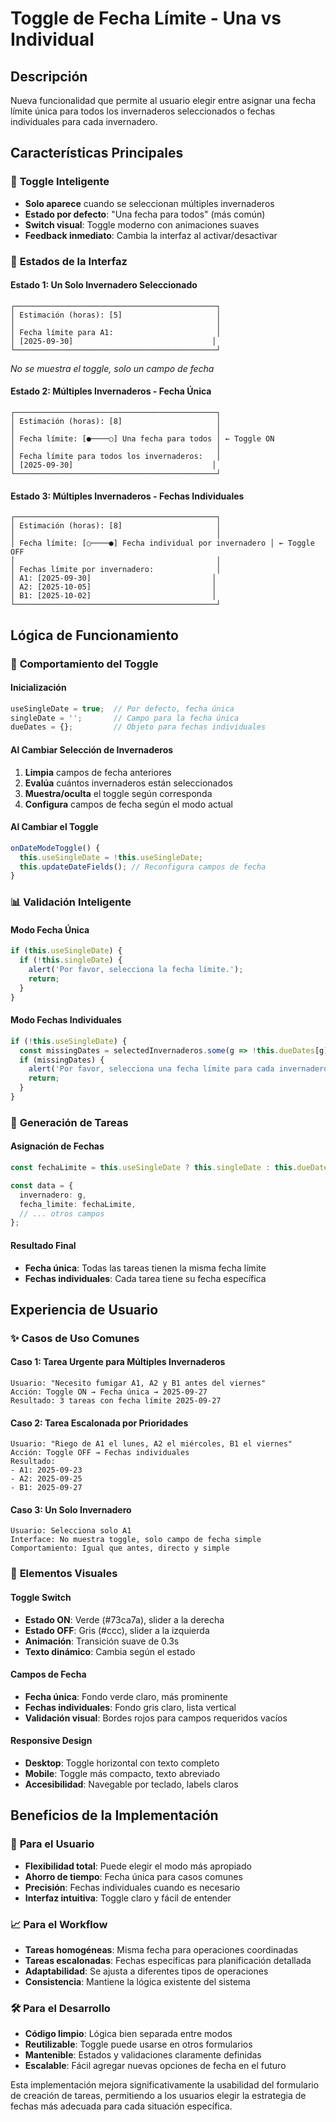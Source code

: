 # Toggle de Fecha Límite - Una vs Individual

## Descripción
Nueva funcionalidad que permite al usuario elegir entre asignar una fecha límite única para todos los invernaderos seleccionados o fechas individuales para cada invernadero.

## Características Principales

### 🔄 **Toggle Inteligente**
- **Solo aparece** cuando se seleccionan múltiples invernaderos
- **Estado por defecto**: "Una fecha para todos" (más común)
- **Switch visual**: Toggle moderno con animaciones suaves
- **Feedback inmediato**: Cambia la interfaz al activar/desactivar

### 📱 **Estados de la Interfaz**

#### **Estado 1: Un Solo Invernadero Seleccionado**
```
┌─────────────────────────────────────────────┐
│ Estimación (horas): [5]                     │
│                                             │
│ Fecha límite para A1:                       │
│ [2025-09-30]                               │
└─────────────────────────────────────────────┘
```
*No se muestra el toggle, solo un campo de fecha*

#### **Estado 2: Múltiples Invernaderos - Fecha Única**
```
┌─────────────────────────────────────────────┐
│ Estimación (horas): [8]                     │
│                                             │
│ Fecha límite: [●────○] Una fecha para todos │ ← Toggle ON
│                                             │
│ Fecha límite para todos los invernaderos:   │
│ [2025-09-30]                               │
└─────────────────────────────────────────────┘
```

#### **Estado 3: Múltiples Invernaderos - Fechas Individuales**
```
┌─────────────────────────────────────────────┐
│ Estimación (horas): [8]                     │
│                                             │
│ Fecha límite: [○────●] Fecha individual por invernadero │ ← Toggle OFF
│                                             │
│ Fechas límite por invernadero:              │
│ A1: [2025-09-30]                           │
│ A2: [2025-10-05]                           │
│ B1: [2025-10-02]                           │
└─────────────────────────────────────────────┘
```

## Lógica de Funcionamiento

### 🎯 **Comportamiento del Toggle**

#### **Inicialización**
```typescript
useSingleDate = true;  // Por defecto, fecha única
singleDate = '';       // Campo para la fecha única
dueDates = {};         // Objeto para fechas individuales
```

#### **Al Cambiar Selección de Invernaderos**
1. **Limpia** campos de fecha anteriores
2. **Evalúa** cuántos invernaderos están seleccionados
3. **Muestra/oculta** el toggle según corresponda
4. **Configura** campos de fecha según el modo actual

#### **Al Cambiar el Toggle**
```typescript
onDateModeToggle() {
  this.useSingleDate = !this.useSingleDate;
  this.updateDateFields(); // Reconfigura campos de fecha
}
```

### 📊 **Validación Inteligente**

#### **Modo Fecha Única**
```typescript
if (this.useSingleDate) {
  if (!this.singleDate) {
    alert('Por favor, selecciona la fecha límite.');
    return;
  }
}
```

#### **Modo Fechas Individuales**
```typescript
if (!this.useSingleDate) {
  const missingDates = selectedInvernaderos.some(g => !this.dueDates[g]);
  if (missingDates) {
    alert('Por favor, selecciona una fecha límite para cada invernadero.');
    return;
  }
}
```

### 🔄 **Generación de Tareas**

#### **Asignación de Fechas**
```typescript
const fechaLimite = this.useSingleDate ? this.singleDate : this.dueDates[g];

const data = {
  invernadero: g,
  fecha_limite: fechaLimite,
  // ... otros campos
};
```

#### **Resultado Final**
- **Fecha única**: Todas las tareas tienen la misma fecha límite
- **Fechas individuales**: Cada tarea tiene su fecha específica

## Experiencia de Usuario

### ✨ **Casos de Uso Comunes**

#### **Caso 1: Tarea Urgente para Múltiples Invernaderos**
```
Usuario: "Necesito fumigar A1, A2 y B1 antes del viernes"
Acción: Toggle ON → Fecha única → 2025-09-27
Resultado: 3 tareas con fecha límite 2025-09-27
```

#### **Caso 2: Tarea Escalonada por Prioridades**
```
Usuario: "Riego de A1 el lunes, A2 el miércoles, B1 el viernes"
Acción: Toggle OFF → Fechas individuales
Resultado: 
- A1: 2025-09-23
- A2: 2025-09-25  
- B1: 2025-09-27
```

#### **Caso 3: Un Solo Invernadero**
```
Usuario: Selecciona solo A1
Interface: No muestra toggle, solo campo de fecha simple
Comportamiento: Igual que antes, directo y simple
```

### 🎨 **Elementos Visuales**

#### **Toggle Switch**
- **Estado ON**: Verde (#73ca7a), slider a la derecha
- **Estado OFF**: Gris (#ccc), slider a la izquierda
- **Animación**: Transición suave de 0.3s
- **Texto dinámico**: Cambia según el estado

#### **Campos de Fecha**
- **Fecha única**: Fondo verde claro, más prominente
- **Fechas individuales**: Fondo gris claro, lista vertical
- **Validación visual**: Bordes rojos para campos requeridos vacíos

#### **Responsive Design**
- **Desktop**: Toggle horizontal con texto completo
- **Mobile**: Toggle más compacto, texto abreviado
- **Accesibilidad**: Navegable por teclado, labels claros

## Beneficios de la Implementación

### 🚀 **Para el Usuario**
- **Flexibilidad total**: Puede elegir el modo más apropiado
- **Ahorro de tiempo**: Fecha única para casos comunes
- **Precisión**: Fechas individuales cuando es necesario
- **Interfaz intuitiva**: Toggle claro y fácil de entender

### 📈 **Para el Workflow**
- **Tareas homogéneas**: Misma fecha para operaciones coordinadas
- **Tareas escalonadas**: Fechas específicas para planificación detallada
- **Adaptabilidad**: Se ajusta a diferentes tipos de operaciones
- **Consistencia**: Mantiene la lógica existente del sistema

### 🛠️ **Para el Desarrollo**
- **Código limpio**: Lógica bien separada entre modos
- **Reutilizable**: Toggle puede usarse en otros formularios
- **Mantenible**: Estados y validaciones claramente definidas
- **Escalable**: Fácil agregar nuevas opciones de fecha en el futuro

Esta implementación mejora significativamente la usabilidad del formulario de creación de tareas, permitiendo a los usuarios elegir la estrategia de fechas más adecuada para cada situación específica.